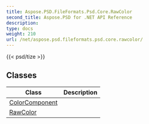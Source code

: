 ```yaml
---
title: Aspose.PSD.FileFormats.Psd.Core.RawColor
second_title: Aspose.PSD for .NET API Reference
description: 
type: docs
weight: 210
url: /net/aspose.psd.fileformats.psd.core.rawcolor/
---
```

{{< psd/tize >}}


## Classes

| Class | Description |
| --- | --- |
| [ColorComponent](./colorcomponent/) |  |
| [RawColor](./rawcolor/) |  |


